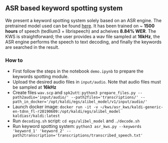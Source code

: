 ## ASR based keyword spotting system

We present a keyword spotting system solely based on an ASR engine. The pretrained model used can be found [here](http://zamia-speech.org/asr/). It has been trained on ~ **1500 hours** of speech (tedlium3 + librispeech) and acheives **8.84% WER**. The KWS is straightforward; the user provides a wav file sampled at **16kHz**, the ASR engine performs the speech to text decoding, and finally the keywords are searched in the result.

### How to
- First follow the steps in the notebook `demo.ipynb` to prepare the keywords spotting module. 
- Upload the desired audio files in `input/audio`. Note that audio files must be sampled at **16kHz**
- Create files `wav.scp` and `spk2utt`: `python3 prepare_files.py --path2audio='input/audio/' --path2files='transcriptions/' --path_in_docker='/opt/kaldi/egs/alibel_model/v1/input/audio/'`
- Launch docker image: `docker run -it -v ~/kws/asr_kws/kaldi-generic-en-tdnn_fl-r20190609:/opt/kaldi/egs/alibel_model kaldiasr/kaldi:latest`
- Run `decoding.sh` script: `cd egs/alibel_model` and `./decode.sh`
- Run keyword spotting system: `python3 asr_kws.py --keywords 'keyword_1' 'keyword_2' --path2transcription='transcriptions/transcribed_speech.txt'`

